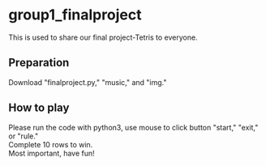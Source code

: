 # group1_finalproject

This is used to share our final project-Tetris to everyone.

## Preparation

Download "finalproject.py," "music," and "img."

## How to play

Please run the code with python3, use mouse to click button "start," "exit," or "rule."  
Complete 10 rows to win.  
Most important, have fun!
